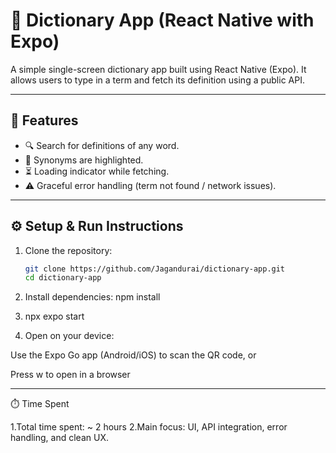 # 📘 Dictionary App (React Native with Expo)

A simple single-screen dictionary app built using React Native (Expo). It allows users to type in a term and fetch its definition using a public API.

---

## 🚀 Features

- 🔍 Search for definitions of any word.
- 🧠 Synonyms are highlighted.
- ⏳ Loading indicator while fetching.
- ⚠️ Graceful error handling (term not found / network issues).

---

## ⚙️ Setup & Run Instructions

1. Clone the repository:
   ```bash
   git clone https://github.com/Jagandurai/dictionary-app.git
   cd dictionary-app

2. Install dependencies: npm install

3. npx expo start

4. Open on your device:

Use the Expo Go app (Android/iOS) to scan the QR code, or

Press w to open in a browser

-------------------------------------------------------------------------------

⏱️ Time Spent

   1.Total time spent: ~ 2 hours
   2.Main focus: UI, API integration, error handling, and clean UX.


